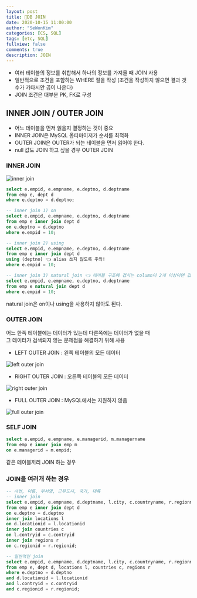 ```yaml
---
layout: post
title: 🌈DB JOIN
date: 2020-10-15 11:00:00
author: "SeWonKim"
categories: [CS, SQL]
tags: [etc, SQL]
fullview: false
comments: true
description: JOIN
---
```


- 여러 테이블의 정보를 취합해서 하나의 정보를 가져올 때 JOIN 사용
- 일반적으로 조건을 포함하는 WHERE 절을 작성 (조건을 작성하지 않으면 결과 갯수가 카타시안 곱이 나온다)
- JOIN 조건은 대부분 PK, FK로 구성

## INNER JOIN / OUTER JOIN


- 어느 테이블을 먼저 읽을지 결정하는 것이 중요
- INNER JOIN은 MySQL 옵티마이저가 순서를 최적화
- OUTER JOIN은 OUTER가 되는 테이블을 먼저 읽어야 한다.
- null 값도 JOIN 하고 싶을 경우 OUTER JOIN

### INNER JOIN

![inner join](https://camo.githubusercontent.com/a8fc07a00af9d97c2898104cb7881a0519983ee570fdb711aed5dd6ee318b016/68747470733a2f2f696d67312e6461756d63646e2e6e65742f7468756d622f523132383078302f3f73636f64653d6d746973746f72793226666e616d653d687474702533412532462532466366696c65392e75662e746973746f72792e636f6d253246696d61676525324639393739394633453541383134384437303336363539)

```SQL
select e.empid, e.empname, e.deptno, d.deptname
from emp e, dept d
where e.deptno = d.deptno;

-- inner join 1) on
select e.empid, e.empname, e.deptno, d.deptname
from emp e inner join dept d
on e.deptno = d.deptno
where e.empid = 10;

-- inner join 2) using
select e.empid, e.empname, e.deptno, d.deptname
from emp e inner join dept d
using (deptno) 👈 alias 쓰지 않도록 주의!
where e.empid = 10;

-- inner join 3) natural join 👈 테이블 구조에 겹치는 column이 2개 이상이면 값이 안나올 수도 있다.
select e.empid, e.empname, e.deptno, d.deptname
from emp e natural join dept d
where e.empid = 10;
```

natural join은 on이나 using을 사용하지 않아도 된다.


### OUTER JOIN

어느 한쪽 테이블에는 데이터가 있는데 다른쪽에는 데이터가 없을 때     
그 데이터가 검색되지 않는 문제점을 해결하기 위해 사용

- LEFT OUTER JOIN : 왼쪽 테이블의 모든 데이터
  
![left outer join](https://camo.githubusercontent.com/c76a34d9927d99d7def46c2839694677d160586ca2af3eff32d98fa2ae969568/68747470733a2f2f696d67312e6461756d63646e2e6e65742f7468756d622f523132383078302f3f73636f64653d6d746973746f72793226666e616d653d687474702533412532462532466366696c65362e75662e746973746f72792e636f6d253246696d61676525324639393745374634313541383134393035303746303237)

- RIGHT OUTER JOIN : 오른쪽 테이블의 모든 데이터 

![right outer join](https://camo.githubusercontent.com/371a3f188280420a933172a212f74285204b85837603ae3cb973c77eb66be74d/68747470733a2f2f696d67312e6461756d63646e2e6e65742f7468756d622f523132383078302f3f73636f64653d6d746973746f72793226666e616d653d687474702533412532462532466366696c6532352e75662e746973746f72792e636f6d253246696d61676525324639393834434533353541383134393138304142443144)

- FULL OUTER JOIN : MySQL에서는 지원하지 않음
  
![full outer join](https://camo.githubusercontent.com/8b69d9df60427a56c5ffd62ad4d9468150dc645331e15ce27ad22e09c71d09bb/68747470733a2f2f696d67312e6461756d63646e2e6e65742f7468756d622f523132383078302f3f73636f64653d6d746973746f72793226666e616d653d687474702533412532462532466366696c6532342e75662e746973746f72792e636f6d253246696d61676525324639393139354633343541383134393339314245304333)

### SELF JOIN 

```SQL
select e.empid, e.empname, e.managerid, m.managername
from emp e inner join emp m
on e.managerid = m.empid;
```

같은 테이블끼리 JOIN 하는 경우

### JOIN을 여러개 하는 경우
```SQL
-- 사번, 이름, 부서명, 근무도시, 국가, 대륙
-- inner join
select e.empid, e.empname, d.deptname, l.city, c.countryname, r.regionname
from emp e inner join dept d
on e.deptno = d.deptno
inner join locations l
on d.locationid = l.locationid
inner join countries c
on l.contryid = c.contryid
inner join regions r
on c.regionid = r.regionid;

-- 일반적인 join
select e.empid, e.empname, d.deptname, l.city, c.countryname, r.regionname
from emp e, dept d, locations l, countries c, regions r
where e.deptno = d.deptno
and d.locationid = l.locationid
and l.contryid = c.contryid
and c.regionid = r.regionid; 
```
